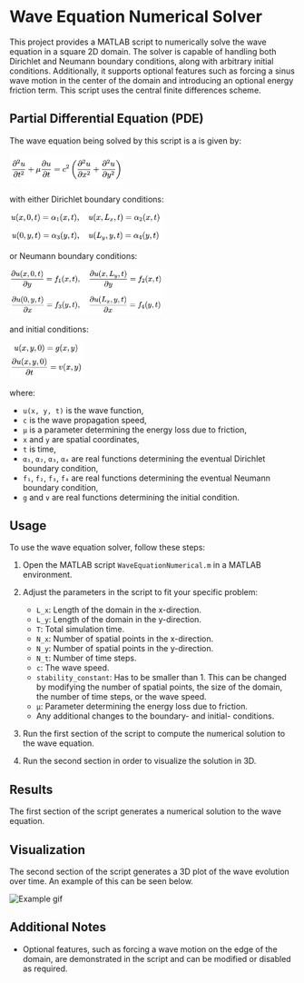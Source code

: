 # Wave Equation Numerical Solver

This project provides a MATLAB script to numerically solve the wave equation in a square 2D domain. The solver is capable of handling both Dirichlet and Neumann boundary conditions, along with arbitrary initial conditions. Additionally, it supports optional features such as forcing a sinus wave motion in the center of the domain and introducing an optional energy friction term. This script uses the central finite differences scheme.

## Partial Differential Equation (PDE)
The wave equation being solved by this script is a is given by:

<img src="Images/WaveEquationPDE.png" alt="Wave Equation with friction" width="200"/>

with either Dirichlet boundary conditions:

<img src="Images/Dirichlet.png" alt="Dirichlet boundary conditions" width="270"/>


or Neumann boundary conditions:

<img src="Images/Neumann.png" alt="Neumann boundary conditions" width="270"/>


and initial conditions:

<img src="Images/InitialConditions.png" alt="Initial conditions" width="130"/>


where:
- `u(x, y, t)` is the wave function,
- `c` is the wave propagation speed,
- `µ` is a parameter determining the energy loss due to friction,
- `x` and `y` are spatial coordinates,
- `t` is time,
- `α₁`, `α₂`, `α₃`, `α₄` are real functions determining the eventual Dirichlet boundary condition,
- `f₁`, `f₂`, `f₃`, `f₄` are real functions determining the eventual Neumann boundary condition,
- `g` and `v` are real functions determining the initial condition.
## Usage

To use the wave equation solver, follow these steps:

1. Open the MATLAB script `WaveEquationNumerical.m` in a MATLAB environment.

2. Adjust the parameters in the script to fit your specific problem:
   - `L_x`: Length of the domain in the x-direction.
   - `L_y`: Length of the domain in the y-direction.
   - `T`: Total simulation time.
   - `N_x`: Number of spatial points in the x-direction.
   - `N_y`: Number of spatial points in the y-direction.
   - `N_t`: Number of time steps.
   - `c`: The wave speed.
   - `stability_constant`: Has to be smaller than 1. This can be changed by modifying the number of spatial points, the size of the domain, the number of time steps, or the wave speed.
   - `µ`: Parameter determining the energy loss due to friction.
   - Any additional changes to the boundary- and initial- conditions.
3. Run the first section of the script to compute the numerical solution to the wave equation.
4. Run the second section in order to visualize the solution in 3D.

## Results

The first section of the script generates a numerical solution to the wave equation.

## Visualization

The second section of the script generates a 3D plot of the wave evolution over time. An example of this can be seen below.

<img src="Images/ExamplePlot.gif" alt="Example gif" width="400"/>

## Additional Notes

- Optional features, such as forcing a wave motion on the edge of the domain, are demonstrated in the script and can be modified or disabled as required.
